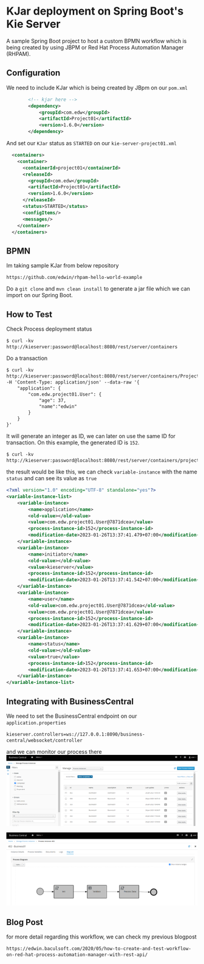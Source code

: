 # KJar deployment on  Spring Boot's Kie Server
A sample Spring Boot project to host a custom BPMN workflow which is being created by using JBPM or Red Hat Process Automation Manager (RHPAM). 

## Configuration
We need to include KJar which is being created by JBpm on our `pom.xml`
```xml
        <!-- kjar here -->
        <dependency>
            <groupId>com.edw</groupId>
            <artifactId>Project01</artifactId>
            <version>1.6.0</version>
        </dependency>
```

And set our `KJar` status as `STARTED` on our `kie-server-project01.xml`
```xml
  <containers>
    <container>
      <containerId>project01</containerId>
      <releaseId>
        <groupId>com.edw</groupId>
        <artifactId>Project01</artifactId>
        <version>1.6.0</version>
      </releaseId>
      <status>STARTED</status>
      <configItems/>
      <messages/>
    </container>
  </containers>
```

## BPMN
Im taking sample KJar from below repository
```
https://github.com/edwin/rhpam-hello-world-example
```

Do a `git clone` and `mvn clean install` to generate a jar file which we can import on our Spring Boot.

## How to Test
Check Process deployment status
```
$ curl -kv http://kieserver:password@localhost:8080/rest/server/containers
```

Do a transaction
```
$ curl -kv http://kieserver:password@localhost:8080/rest/server/containers/Project01/processes/Project01.Business01/instances -H 'Content-Type: application/json' --data-raw '{
    "application": {
        "com.edw.project01.User": {
            "age": 37,
            "name":"edwin"
        }
    }
}'
```

It will generate an integer as ID, we can later on use the same ID for transaction. On this example, the generated ID is `152`.
```
$ curl -kv http://kieserver:password@localhost:8080/rest/server/containers/project01/processes/instances/152/variables/instances/
```

the result would be like this, we can check `variable-instance` with the name `status` and can see its value as `true`
```xml
<?xml version="1.0" encoding="UTF-8" standalone="yes"?>
<variable-instance-list>
    <variable-instance>
        <name>application</name>
        <old-value></old-value>
        <value>com.edw.project01.User@7871dcea</value>
        <process-instance-id>152</process-instance-id>
        <modification-date>2023-01-26T13:37:41.479+07:00</modification-date>
    </variable-instance>
    <variable-instance>
        <name>initiator</name>
        <old-value></old-value>
        <value>kieserver</value>
        <process-instance-id>152</process-instance-id>
        <modification-date>2023-01-26T13:37:41.542+07:00</modification-date>
    </variable-instance>
    <variable-instance>
        <name>user</name>
        <old-value>com.edw.project01.User@7871dcea</old-value>
        <value>com.edw.project01.User@7871dcea</value>
        <process-instance-id>152</process-instance-id>
        <modification-date>2023-01-26T13:37:41.629+07:00</modification-date>
    </variable-instance>
    <variable-instance>
        <name>status</name>
        <old-value></old-value>
        <value>true</value>
        <process-instance-id>152</process-instance-id>
        <modification-date>2023-01-26T13:37:41.653+07:00</modification-date>
    </variable-instance>
</variable-instance-list>
```

## Integrating with BusinessCentral
We need to set the BusinessCentral endpoint on our `application.properties`
```
kieserver.controllers=ws://127.0.0.1:8090/business-central/websocket/controller
```

and we can monitor our process there
![](images/bpm02.PNG)

![](images/bpm01.PNG)

## Blog Post
for more detail regarding this workflow, we can check my previous blogpost
```
https://edwin.baculsoft.com/2020/05/how-to-create-and-test-workflow-on-red-hat-process-automation-manager-with-rest-api/
```